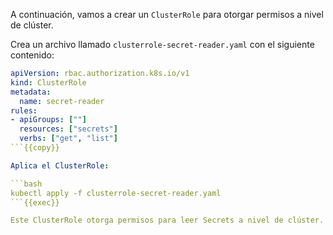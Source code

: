A continuación, vamos a crear un `ClusterRole` para otorgar permisos a nivel de clúster. 

Crea un archivo llamado `clusterrole-secret-reader.yaml` con el siguiente contenido:

```yaml
apiVersion: rbac.authorization.k8s.io/v1
kind: ClusterRole
metadata:
  name: secret-reader
rules:
- apiGroups: [""]
  resources: ["secrets"]
  verbs: ["get", "list"]
```{{copy}}

Aplica el ClusterRole:

```bash
kubectl apply -f clusterrole-secret-reader.yaml
```{{exec}}

Este ClusterRole otorga permisos para leer Secrets a nivel de clúster.